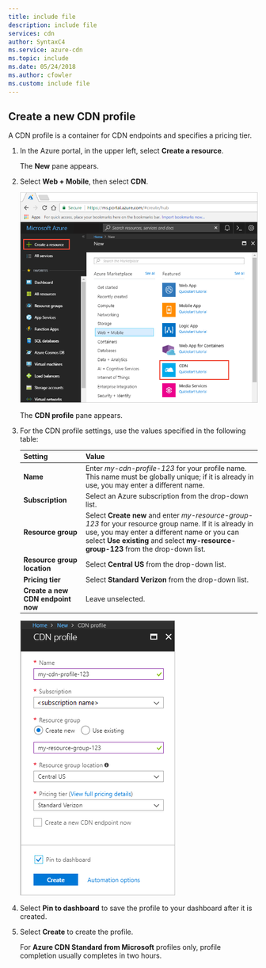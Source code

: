 ```yaml
---
title: include file
description: include file
services: cdn
author: SyntaxC4
ms.service: azure-cdn
ms.topic: include
ms.date: 05/24/2018
ms.author: cfowler
ms.custom: include file
---
```


## Create a new CDN profile

A CDN profile is a container for CDN endpoints and specifies a pricing tier.

1. In the Azure portal, in the upper left, select **Create a resource**. 
    
    The **New** pane appears.
   
2. Select **Web + Mobile**, then select **CDN**.
   
    ![Select CDN resource](./media/cdn-create-profile/cdn-new-resource.png)

    The **CDN profile** pane appears.

3. For the CDN profile settings, use the values specified in the following table:
   
    | Setting  | Value |
    | -------- | ----- |
    | **Name** | Enter *my-cdn-profile-123* for your profile name. This name must be globally unique; if it is already in use, you may enter a different name. |
    | **Subscription** | Select an Azure subscription from the drop-down list. |
    | **Resource group** | Select **Create new** and enter *my-resource-group-123* for your resource group name. If it is already in use, you may enter a different name or you can select **Use existing** and select **my-resource-group-123** from the drop-down list. | 
    | **Resource group location** | Select **Central US** from the drop-down list. |
    | **Pricing tier** | Select **Standard Verizon** from the drop-down list. |
    | **Create a new CDN endpoint now** | Leave unselected. |  
   
    ![New CDN profile](./media/cdn-create-profile/cdn-new-profile.png)

4. Select **Pin to dashboard** to save the profile to your dashboard after it is created.
    
5. Select **Create** to create the profile. 

    For **Azure CDN Standard from Microsoft** profiles only, profile completion usually completes in two hours. 

